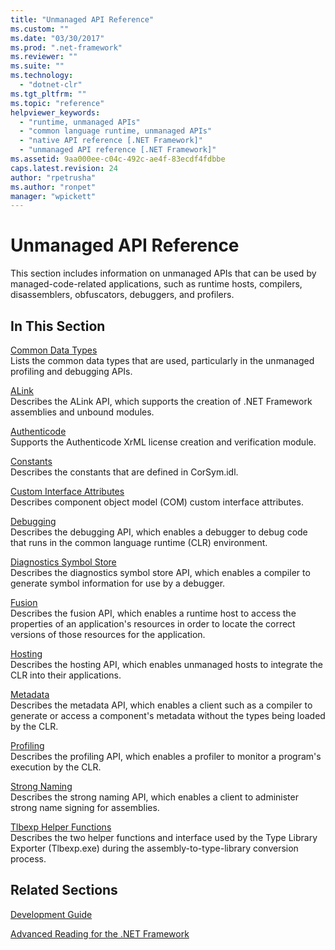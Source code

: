 ```yaml
---
title: "Unmanaged API Reference"
ms.custom: ""
ms.date: "03/30/2017"
ms.prod: ".net-framework"
ms.reviewer: ""
ms.suite: ""
ms.technology: 
  - "dotnet-clr"
ms.tgt_pltfrm: ""
ms.topic: "reference"
helpviewer_keywords: 
  - "runtime, unmanaged APIs"
  - "common language runtime, unmanaged APIs"
  - "native API reference [.NET Framework]"
  - "unmanaged API reference [.NET Framework]"
ms.assetid: 9aa000ee-c04c-492c-ae4f-83ecdf4fdbbe
caps.latest.revision: 24
author: "rpetrusha"
ms.author: "ronpet"
manager: "wpickett"
---
```

# Unmanaged API Reference
This section includes information on unmanaged APIs that can be used by managed-code-related applications, such as runtime hosts, compilers, disassemblers, obfuscators, debuggers, and profilers.  
  
## In This Section  
 [Common Data Types](../../../docs/framework/unmanaged-api/common-data-types-unmanaged-api-reference.md)  
 Lists the common data types that are used, particularly in the unmanaged profiling and debugging APIs.  
  
 [ALink](../../../docs/framework/unmanaged-api/alink/index.md)  
 Describes the ALink API, which supports the creation of .NET Framework assemblies and unbound modules.  
  
 [Authenticode](../../../docs/framework/unmanaged-api/authenticode/index.md)  
 Supports the Authenticode XrML license creation and verification module.  
  
 [Constants](../../../docs/framework/unmanaged-api/constants-unmanaged-api-reference.md)  
 Describes the constants that are defined in CorSym.idl.  
  
 [Custom Interface Attributes](http://msdn.microsoft.com/en-us/940952f9-46ad-4a1a-920f-118dc0bdcd9f)  
 Describes component object model (COM) custom interface attributes.  
  
 [Debugging](../../../docs/framework/unmanaged-api/debugging/index.md)  
 Describes the debugging API, which enables a debugger to debug code that runs in the common language runtime (CLR) environment.  
  
 [Diagnostics Symbol Store](../../../docs/framework/unmanaged-api/diagnostics/index.md)  
 Describes the diagnostics symbol store API, which enables a compiler to generate symbol information for use by a debugger.  
  
 [Fusion](../../../docs/framework/unmanaged-api/fusion/index.md)  
 Describes the fusion API, which enables a runtime host to access the properties of an application's resources in order to locate the correct versions of those resources for the application.  
  
 [Hosting](../../../docs/framework/unmanaged-api/hosting/index.md)  
 Describes the hosting API, which enables unmanaged hosts to integrate the CLR into their applications.  
  
 [Metadata](../../../docs/framework/unmanaged-api/metadata/index.md)  
 Describes the metadata API, which enables a client such as a compiler to generate or access a component's metadata without the types being loaded by the CLR.  
  
 [Profiling](../../../docs/framework/unmanaged-api/profiling/index.md)  
 Describes the profiling API, which enables a profiler to monitor a program's execution by the CLR.  
  
 [Strong Naming](../../../docs/framework/unmanaged-api/strong-naming/index.md)  
 Describes the strong naming API, which enables a client to administer strong name signing for assemblies.  
  
 [Tlbexp Helper Functions](../../../docs/framework/unmanaged-api/tlbexp/index.md)  
 Describes the two helper functions and interface used by the Type Library Exporter (Tlbexp.exe) during the assembly-to-type-library conversion process.  
  
## Related Sections  
 [Development Guide](../../../docs/framework/development-guide.md)  
  
 [Advanced Reading for the .NET Framework](http://msdn.microsoft.com/en-us/faae8083-fecb-4514-b133-b0a5a32a7c3c)
